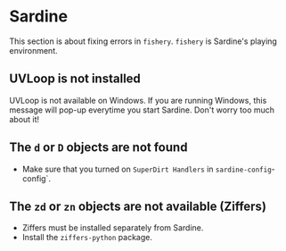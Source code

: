 # Sardine

This section is about fixing errors in `fishery`. `fishery` is Sardine's playing environment.

## UVLoop is not installed

UVLoop is not available on Windows. If you are running Windows, this message will pop-up everytime
you start Sardine. Don't worry too much about it!

## The `d` or `D` objects are not found

* Make sure that you turned on `SuperDirt Handlers` in `sardine-config`-config`.

## The `zd` or `zn` objects are not available (Ziffers)

* Ziffers must be installed separately from Sardine. 
* Install the `ziffers-python` package.
